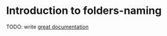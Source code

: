 # Introduction to folders-naming

TODO: write [great documentation](http://jacobian.org/writing/great-documentation/what-to-write/)
